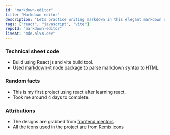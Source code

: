 ```yaml
---
id: "markdown-editor"
title: "Markdown editor"
description: "Lets practice writing markdown in this elegant markdown editor"
tags: ["react", "javascript", "vite"]
repoId: "markdown-editor"
liveAt: "mde.alvs.dev"
---
```


### Technical sheet code

-   Build using React js and vite build tool.
-   Used [markdown-it](https://www.npmjs.com/package/markdown-it) node package to parse markdown syntax to HTML.

### Random facts

-   This is my first project using react after learning react.
-   Took me around 4 days to complete.

### Attributions

-   The designs are grabbed from [frontend mentors](https://www.frontendmentor.io/challenges/inbrowser-markdown-editor-r16TrrQX9)
-   All the icons used in the project are from [Remix icons](https://remixicon.com/)
